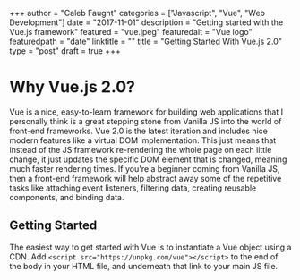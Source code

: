 +++
author = "Caleb Faught"
categories = ["Javascript", "Vue", "Web Development"]
date = "2017-11-01"
description = "Getting started with the Vue.js framework"
featured = "vue.jpeg"
featuredalt = "Vue logo"
featuredpath = "date"
linktitle = ""
title = "Getting Started With Vue.js 2.0"
type = "post"
draft = true
+++

# Why Vue.js 2.0?

Vue is a nice, easy-to-learn framework for building web applications that I personally think is a great stepping stone from Vanilla JS into the world of front-end frameworks.  Vue 2.0 is the latest iteration and includes nice modern features like a virtual DOM implementation.  This just means that instead of the JS framework re-rendering the whole page on each little change, it just updates the specific DOM element that is changed, meaning much faster rendering times. If you're a beginner coming from Vanilla JS, then a front-end framework will help abstract away some of the repetitive tasks like attaching event listeners, filtering data, creating reusable components, and binding data.

## Getting Started

The easiest way to get started with Vue is to instantiate a Vue object using a CDN. Add `<script src="https://unpkg.com/vue"></script>` to the end of the body in your HTML file, and underneath that link to your main JS file.

<script async src="//jsfiddle.net/ooz4kn5j/3/embed/html,result/"></script>
